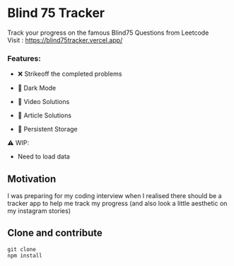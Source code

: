 # Blind 75 Tracker
Track your progress on the famous Blind75 Questions from Leetcode
<br>Visit : https://blind75tracker.vercel.app/
### Features:
- ❌ Strikeoff the completed problems
- 👀 Dark Mode
- 🎥 Video Solutions
- 📖 Article Solutions

- 🚀 Persistent Storage

⚠️ WIP:
- Need to load data



## Motivation
I was preparing for my coding interview when I realised there should be a tracker app to help me track my progress (and also look a little aesthetic on my instagram stories)


## Clone and contribute
`git clone` <br>
`npm install`

